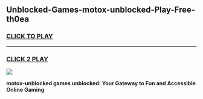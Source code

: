 
## Unblocked-Games-motox-unblocked-Play-Free-th0ea
<h3>
<a href="https://premium76.site?title=motox-unblocked&ref=20M">CLICK TO PLAY</a></h3>
<hr>

<h3>
<a href="https://premium76.site?title=motox-unblocked&ref=20M">CLICK 2 PLAY</a>
  
</h3>

<a href="https://premium76.site?title=motox-unblocked&ref=19M"><img src="https://clearcache.store/games.png"></a>


**motox-unblocked games unblocked: Your Gateway to Fun and Accessible Online Gaming**
